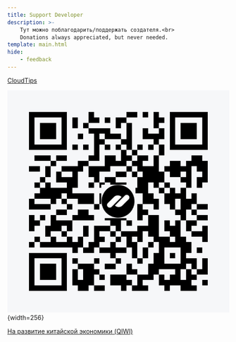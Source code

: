 ```yaml
---
title: Support Developer
description: >-
    Тут можно поблагодарить/поддержать создателя.<br>
    Donations always appreciated, but never needed.
template: main.html
hide:
    - feedback
---
```


[CloudTips](https://pay.cloudtips.ru/p/5587246e)

![t](qrCode.jpg){width=256}

[На развитие китайской экономики (QIWI)](https://donate.qiwi.com/payin/HOOTORO)
